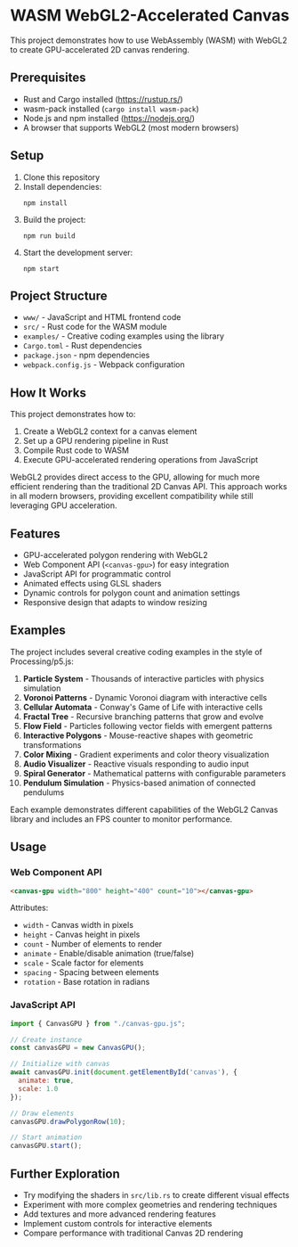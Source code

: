 # WASM WebGL2-Accelerated Canvas

This project demonstrates how to use WebAssembly (WASM) with WebGL2 to create GPU-accelerated 2D canvas rendering.

## Prerequisites

- Rust and Cargo installed (https://rustup.rs/)
- wasm-pack installed (`cargo install wasm-pack`)
- Node.js and npm installed (https://nodejs.org/)
- A browser that supports WebGL2 (most modern browsers)

## Setup

1. Clone this repository
2. Install dependencies:
   ```
   npm install
   ```
3. Build the project:
   ```
   npm run build
   ```
4. Start the development server:
   ```
   npm start
   ```

## Project Structure

- `www/` - JavaScript and HTML frontend code
- `src/` - Rust code for the WASM module
- `examples/` - Creative coding examples using the library
- `Cargo.toml` - Rust dependencies
- `package.json` - npm dependencies
- `webpack.config.js` - Webpack configuration

## How It Works

This project demonstrates how to:

1. Create a WebGL2 context for a canvas element
2. Set up a GPU rendering pipeline in Rust
3. Compile Rust code to WASM
4. Execute GPU-accelerated rendering operations from JavaScript

WebGL2 provides direct access to the GPU, allowing for much more efficient rendering than the traditional 2D Canvas API. This approach works in all modern browsers, providing excellent compatibility while still leveraging GPU acceleration.

## Features

- GPU-accelerated polygon rendering with WebGL2
- Web Component API (`<canvas-gpu>`) for easy integration
- JavaScript API for programmatic control
- Animated effects using GLSL shaders
- Dynamic controls for polygon count and animation settings
- Responsive design that adapts to window resizing

## Examples

The project includes several creative coding examples in the style of Processing/p5.js:

1. **Particle System** - Thousands of interactive particles with physics simulation
2. **Voronoi Patterns** - Dynamic Voronoi diagram with interactive cells
3. **Cellular Automata** - Conway's Game of Life with interactive cells
4. **Fractal Tree** - Recursive branching patterns that grow and evolve
5. **Flow Field** - Particles following vector fields with emergent patterns
6. **Interactive Polygons** - Mouse-reactive shapes with geometric transformations
7. **Color Mixing** - Gradient experiments and color theory visualization
8. **Audio Visualizer** - Reactive visuals responding to audio input
9. **Spiral Generator** - Mathematical patterns with configurable parameters
10. **Pendulum Simulation** - Physics-based animation of connected pendulums

Each example demonstrates different capabilities of the WebGL2 Canvas library and includes an FPS counter to monitor performance.

## Usage

### Web Component API

```html
<canvas-gpu width="800" height="400" count="10"></canvas-gpu>
```

Attributes:
- `width` - Canvas width in pixels
- `height` - Canvas height in pixels
- `count` - Number of elements to render
- `animate` - Enable/disable animation (true/false)
- `scale` - Scale factor for elements
- `spacing` - Spacing between elements
- `rotation` - Base rotation in radians

### JavaScript API

```javascript
import { CanvasGPU } from "./canvas-gpu.js";

// Create instance
const canvasGPU = new CanvasGPU();

// Initialize with canvas
await canvasGPU.init(document.getElementById('canvas'), {
  animate: true,
  scale: 1.0
});

// Draw elements
canvasGPU.drawPolygonRow(10);

// Start animation
canvasGPU.start();
```

## Further Exploration

- Try modifying the shaders in `src/lib.rs` to create different visual effects
- Experiment with more complex geometries and rendering techniques
- Add textures and more advanced rendering features
- Implement custom controls for interactive elements
- Compare performance with traditional Canvas 2D rendering
